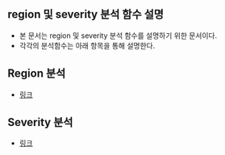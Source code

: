 ## region 및 severity 분석 함수 설명
* 본 문서는 region 및 severity 분석 함수를 설명하기 위한 문서이다.
* 각각의 분석함수는 아래 항목을 통해 설명한다.

## Region 분석
* [링크](https://github.com/JinhaSong/analysis-site/edit/crack/ModuleCommunicator/utils/region_Readme.md)

## Severity 분석
* [링크](https://github.com/JinhaSong/analysis-site/edit/crack/ModuleCommunicator/utils/severity_Readme.md)
